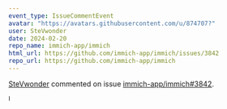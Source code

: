 ```yaml
---
event_type: IssueCommentEvent
avatar: "https://avatars.githubusercontent.com/u/874707?"
user: SteVwonder
date: 2024-02-20
repo_name: immich-app/immich
html_url: https://github.com/immich-app/immich/issues/3842
repo_url: https://github.com/immich-app/immich
---
```


<a href='https://github.com/SteVwonder' target='_blank'>SteVwonder</a> commented on issue <a href='https://github.com/immich-app/immich/issues/3842' target='_blank'>immich-app/immich#3842</a>.

<small>I